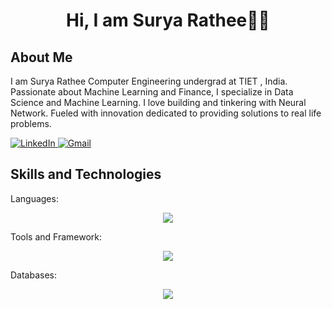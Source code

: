 <h1 align="center">Hi, I am Surya Rathee👋🏻</h1>
<h2>About Me</h2>
<p>I am Surya Rathee Computer Engineering undergrad at TIET , India. Passionate about Machine Learning and Finance, I specialize in Data Science and Machine Learning.
  I love building and tinkering with Neural Network. Fueled with innovation dedicated to providing solutions to real life problems.
</p>

<div style="display:inline">
  <a href="https://www.linkedin.com/in/surya-rathee-8b0a51253/%7C">
    <img src="https://img.shields.io/badge/LinkedIn-0077B5?style=for-the-badge&logo=linkedin&logoColor=white" alt="LinkedIn">
  </a>
  <a href="mailto:ratheesurya@gmail.com">
    <img src="https://img.shields.io/badge/Gmail-D14836?style=for-the-badge&logo=gmail&logoColor=white" alt="Gmail">
  </a>
</div>
<h2>Skills and Technologies</h2>
Languages:
<p align="center">
  <a href="https://skillicons.dev">
    <img src="https://skillicons.dev/icons?i=cpp,python,r,javascript,html" />
  </a>
</p>
Tools and Framework:
<p align="center">
  <a href="https://skillicons.dev">
    <img src="https://skillicons.dev/icons?i=pytorch,tensorflow,django,opencv,,docker,flask,react,flutter,nodejs,firbase" />
  </a>
</p>
Databases:
<p align="center">
  <a href="https://skillicons.dev">
    <img src="https://skillicons.dev/icons?i=mysql,mongodb,sqlite" />
  </a>
</p>


  








